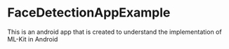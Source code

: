 # FaceDetectionAppExample
This is an android app that is created to understand the implementation of ML-Kit in Android
